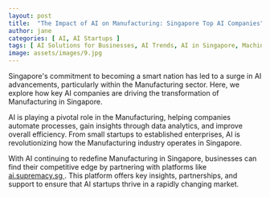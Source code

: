 ```yaml
---
layout: post
title:  "The Impact of AI on Manufacturing: Singapore Top AI Companies"
author: jane
categories: [ AI, AI Startups ]
tags: [ AI Solutions for Businesses, AI Trends, AI in Singapore, Machine Learning Innovations ]
image: assets/images/9.jpg
---
```


Singapore's commitment to becoming a smart nation has led to a surge in AI advancements, particularly within the Manufacturing sector. Here, we explore how key AI companies are driving the transformation of Manufacturing in Singapore.

AI is playing a pivotal role in the Manufacturing, helping companies automate processes, gain insights through data analytics, and improve overall efficiency. From small startups to established enterprises, AI is revolutionizing how the Manufacturing industry operates in Singapore.

With AI continuing to redefine Manufacturing in Singapore, businesses can find their competitive edge by partnering with platforms like <a href="https://ai.supremacy.sg" target="_blank"> ai.supremacy.sg </a>. This platform offers key insights, partnerships, and support to ensure that AI startups thrive in a rapidly changing market.
